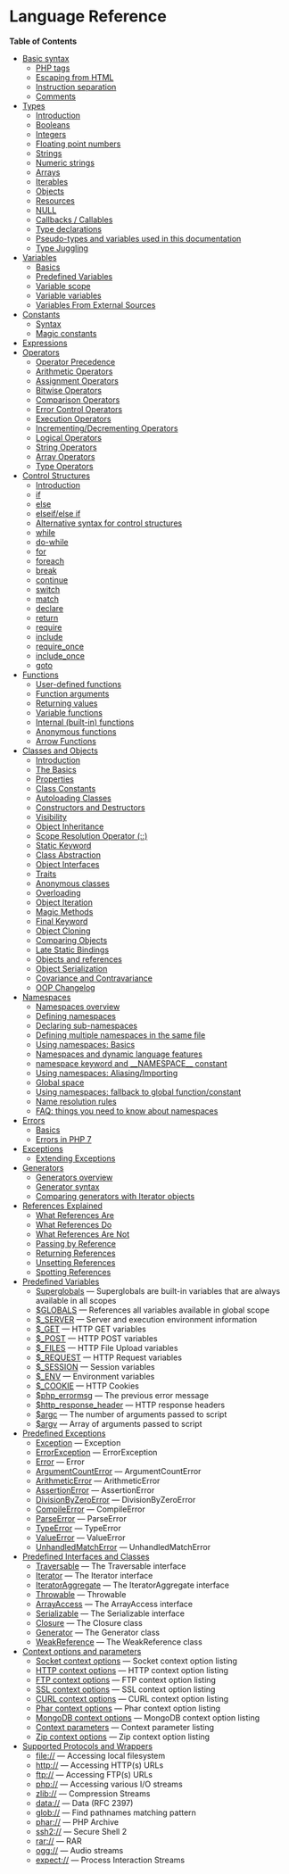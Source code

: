 Language Reference
==================

**Table of Contents**

-   [Basic syntax](/language/basic-syntax.html)
    -   [PHP tags](/language/basic-syntax/phptags.html)
    -   [Escaping from HTML](/language/basic-syntax/phpmode.html)
    -   [Instruction
        separation](/language/basic-syntax/instruction-separation.html)
    -   [Comments](/language/basic-syntax/comments.html)
-   [Types](/language/types.html)
    -   [Introduction](/language/types/intro.html)
    -   [Booleans](/language/types/boolean.html)
    -   [Integers](/language/types/integer.html)
    -   [Floating point numbers](/language/types/float.html)
    -   [Strings](/language/types/string.html)
    -   [Numeric strings](/language/types/numeric-strings.html)
    -   [Arrays](/language/types/array.html)
    -   [Iterables](/language/types/iterable.html)
    -   [Objects](/language/types/object.html)
    -   [Resources](/language/types/resource.html)
    -   [NULL](/language/types/null.html)
    -   [Callbacks / Callables](/language/types/callable.html)
    -   [Type declarations](/language/types/declarations.html)
    -   [Pseudo-types and variables used in this
        documentation](/language/pseudo-types.html)
    -   [Type Juggling](/language/types/type-juggling.html)
-   [Variables](/language/variables.html)
    -   [Basics](/language/variables/basics.html)
    -   [Predefined Variables](/language/variables/predefined.html)
    -   [Variable scope](/language/variables/scope.html)
    -   [Variable variables](/language/variables/variable.html)
    -   [Variables From External
        Sources](/language/variables/external.html)
-   [Constants](/language/constants.html)
    -   [Syntax](/language/constants/syntax.html)
    -   [Magic constants](/language/constants/predefined.html)
-   [Expressions](/language/expressions.html)
-   [Operators](/language/operators.html)
    -   [Operator Precedence](/language/operators/precedence.html)
    -   [Arithmetic Operators](/language/operators/arithmetic.html)
    -   [Assignment Operators](/language/operators/assignment.html)
    -   [Bitwise Operators](/language/operators/bitwise.html)
    -   [Comparison Operators](/language/operators/comparison.html)
    -   [Error Control Operators](/language/operators/errorcontrol.html)
    -   [Execution Operators](/language/operators/execution.html)
    -   [Incrementing/Decrementing
        Operators](/language/operators/increment.html)
    -   [Logical Operators](/language/operators/logical.html)
    -   [String Operators](/language/operators/string.html)
    -   [Array Operators](/language/operators/array.html)
    -   [Type Operators](/language/operators/type.html)
-   [Control Structures](/language/control-structures.html)
    -   [Introduction](/control-structures/intro.html)
    -   [if](/control-structures/if.html)
    -   [else](/control-structures/else.html)
    -   [elseif/else if](/control-structures/elseif.html)
    -   [Alternative syntax for control
        structures](/control-structures/alternative-syntax.html)
    -   [while](/control-structures/while.html)
    -   [do-while](/control-structures/do/while.html)
    -   [for](/control-structures/for.html)
    -   [foreach](/control-structures/foreach.html)
    -   [break](/control-structures/break.html)
    -   [continue](/control-structures/continue.html)
    -   [switch](/control-structures/switch.html)
    -   [match](/control-structures/match.html)
    -   [declare](/control-structures/declare.html)
    -   [return](/function/return.html)
    -   [require](/function/require.html)
    -   [include](/function/include.html)
    -   [require\_once](/function/require-once.html)
    -   [include\_once](/function/include-once.html)
    -   [goto](/control-structures/goto.html)
-   [Functions](/language/functions.html)
    -   [User-defined functions](/functions/user-defined.html)
    -   [Function arguments](/functions/arguments.html)
    -   [Returning values](/functions/returning-values.html)
    -   [Variable functions](/functions/variable-functions.html)
    -   [Internal (built-in) functions](/functions/internal.html)
    -   [Anonymous functions](/functions/anonymous.html)
    -   [Arrow Functions](/functions/arrow.html)
-   [Classes and Objects](/language/oop5.html)
    -   [Introduction](/oop5/intro.html)
    -   [The Basics](/language/oop5/basic.html)
    -   [Properties](/language/oop5/properties.html)
    -   [Class Constants](/language/oop5/constants.html)
    -   [Autoloading Classes](/language/oop5/autoload.html)
    -   [Constructors and Destructors](/language/oop5/decon.html)
    -   [Visibility](/language/oop5/visibility.html)
    -   [Object Inheritance](/language/oop5/inheritance.html)
    -   [Scope Resolution Operator
        (::)](/language/oop5/paamayim-nekudotayim.html)
    -   [Static Keyword](/language/oop5/static.html)
    -   [Class Abstraction](/language/oop5/abstract.html)
    -   [Object Interfaces](/language/oop5/interfaces.html)
    -   [Traits](/language/oop5/traits.html)
    -   [Anonymous classes](/language/oop5/anonymous.html)
    -   [Overloading](/language/oop5/overloading.html)
    -   [Object Iteration](/language/oop5/iterations.html)
    -   [Magic Methods](/language/oop5/magic.html)
    -   [Final Keyword](/language/oop5/final.html)
    -   [Object Cloning](/language/oop5/cloning.html)
    -   [Comparing Objects](/language/oop5/object-comparison.html)
    -   [Late Static Bindings](/language/oop5/late-static-bindings.html)
    -   [Objects and references](/language/oop5/references.html)
    -   [Object Serialization](/language/oop5/serialization.html)
    -   [Covariance and Contravariance](/language/oop5/variance.html)
    -   [OOP Changelog](/language/oop5/changelog.html)
-   [Namespaces](/language/namespaces.html)
    -   [Namespaces overview](/language/namespaces/rationale.html)
    -   [Defining namespaces](/language/namespaces/definition.html)
    -   [Declaring sub-namespaces](/language/namespaces/nested.html)
    -   [Defining multiple namespaces in the same
        file](/language/namespaces/definitionmultiple.html)
    -   [Using namespaces: Basics](/language/namespaces/basics.html)
    -   [Namespaces and dynamic language
        features](/language/namespaces/dynamic.html)
    -   [namespace keyword and \_\_NAMESPACE\_\_
        constant](/language/namespaces/nsconstants.html)
    -   [Using namespaces:
        Aliasing/Importing](/language/namespaces/importing.html)
    -   [Global space](/language/namespaces/global.html)
    -   [Using namespaces: fallback to global
        function/constant](/language/namespaces/fallback.html)
    -   [Name resolution rules](/language/namespaces/rules.html)
    -   [FAQ: things you need to know about
        namespaces](/language/namespaces/faq.html)
-   [Errors](/language/errors.html)
    -   [Basics](/language/errors/basics.html)
    -   [Errors in PHP 7](/language/errors/php7.html)
-   [Exceptions](/language/exceptions.html)
    -   [Extending Exceptions](/language/exceptions/extending.html)
-   [Generators](/language/generators.html)
    -   [Generators overview](/language/generators/overview.html)
    -   [Generator syntax](/language/generators/syntax.html)
    -   [Comparing generators with Iterator
        objects](/language/generators/comparison.html)
-   [References Explained](/language/references.html)
    -   [What References Are](/language/references/whatare.html)
    -   [What References Do](/language/references/whatdo.html)
    -   [What References Are Not](/language/references/arent.html)
    -   [Passing by Reference](/language/references/pass.html)
    -   [Returning References](/language/references/return.html)
    -   [Unsetting References](/language/references/unset.html)
    -   [Spotting References](/language/references/spot.html)
-   [Predefined Variables](/reserved/variables.html)
    -   [Superglobals](/language/variables/superglobals.html) —
        Superglobals are built-in variables that are always available in
        all scopes
    -   [$GLOBALS](/reserved/variables/globals.html) — References all
        variables available in global scope
    -   [$\_SERVER](/reserved/variables/server.html) — Server and
        execution environment information
    -   [$\_GET](/reserved/variables/get.html) — HTTP GET variables
    -   [$\_POST](/reserved/variables/post.html) — HTTP POST variables
    -   [$\_FILES](/reserved/variables/files.html) — HTTP File Upload
        variables
    -   [$\_REQUEST](/reserved/variables/request.html) — HTTP Request
        variables
    -   [$\_SESSION](/reserved/variables/session.html) — Session
        variables
    -   [$\_ENV](/reserved/variables/environment.html) — Environment
        variables
    -   [$\_COOKIE](/reserved/variables/cookies.html) — HTTP Cookies
    -   [$php\_errormsg](/reserved/variables/phperrormsg.html) — The
        previous error message
    -   [$http\_response\_header](/reserved/variables/httpresponseheader.html)
        — HTTP response headers
    -   [$argc](/reserved/variables/argc.html) — The number of arguments
        passed to script
    -   [$argv](/reserved/variables/argv.html) — Array of arguments
        passed to script
-   [Predefined Exceptions](/reserved/exceptions.html)
    -   [Exception](/class/exception.html) — Exception
    -   [ErrorException](/class/errorexception.html) — ErrorException
    -   [Error](/class/error.html) — Error
    -   [ArgumentCountError](/class/argumentcounterror.html) —
        ArgumentCountError
    -   [ArithmeticError](/class/arithmeticerror.html) — ArithmeticError
    -   [AssertionError](/class/assertionerror.html) — AssertionError
    -   [DivisionByZeroError](/class/divisionbyzeroerror.html) —
        DivisionByZeroError
    -   [CompileError](/class/compileerror.html) — CompileError
    -   [ParseError](/class/parseerror.html) — ParseError
    -   [TypeError](/class/typeerror.html) — TypeError
    -   [ValueError](/class/valueerror.html) — ValueError
    -   [UnhandledMatchError](/class/unhandledmatcherror.html) —
        UnhandledMatchError
-   [Predefined Interfaces and Classes](/reserved/interfaces.html)
    -   [Traversable](/class/traversable.html) — The Traversable
        interface
    -   [Iterator](/class/iterator.html) — The Iterator interface
    -   [IteratorAggregate](/class/iteratoraggregate.html) — The
        IteratorAggregate interface
    -   [Throwable](/class/throwable.html) — Throwable
    -   [ArrayAccess](/class/arrayaccess.html) — The ArrayAccess
        interface
    -   [Serializable](/class/serializable.html) — The Serializable
        interface
    -   [Closure](/class/closure.html) — The Closure class
    -   [Generator](/class/generator.html) — The Generator class
    -   [WeakReference](/class/weakreference.html) — The WeakReference
        class
-   [Context options and parameters](/context.html)
    -   [Socket context options](/context/socket.html) — Socket context
        option listing
    -   [HTTP context options](/context/http.html) — HTTP context option
        listing
    -   [FTP context options](/context/ftp.html) — FTP context option
        listing
    -   [SSL context options](/context/ssl.html) — SSL context option
        listing
    -   [CURL context options](/context/curl.html) — CURL context option
        listing
    -   [Phar context options](/context/phar.html) — Phar context option
        listing
    -   [MongoDB context options](/context/mongodb.html) — MongoDB
        context option listing
    -   [Context parameters](/context/params.html) — Context parameter
        listing
    -   [Zip context options](/context/zip.html) — Zip context option
        listing
-   [Supported Protocols and Wrappers](/wrappers.html)
    -   [file://](/wrappers/file.html) — Accessing local filesystem
    -   [http://](/wrappers/http.html) — Accessing HTTP(s) URLs
    -   [ftp://](/wrappers/ftp.html) — Accessing FTP(s) URLs
    -   [php://](/wrappers/php.html) — Accessing various I/O streams
    -   [zlib://](/wrappers/compression.html) — Compression Streams
    -   [data://](/wrappers/data.html) — Data (RFC 2397)
    -   [glob://](/wrappers/glob.html) — Find pathnames matching pattern
    -   [phar://](/wrappers/phar.html) — PHP Archive
    -   [ssh2://](/wrappers/ssh2.html) — Secure Shell 2
    -   [rar://](/wrappers/rar.html) — RAR
    -   [ogg://](/wrappers/audio.html) — Audio streams
    -   [expect://](/wrappers/expect.html) — Process Interaction Streams
